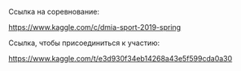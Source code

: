 Ссылка на соревнование:

https://www.kaggle.com/c/dmia-sport-2019-spring

Ссылка, чтобы присоединиться к участию:

https://www.kaggle.com/t/e3d930f34eb14268a43e5f599cda0a30

